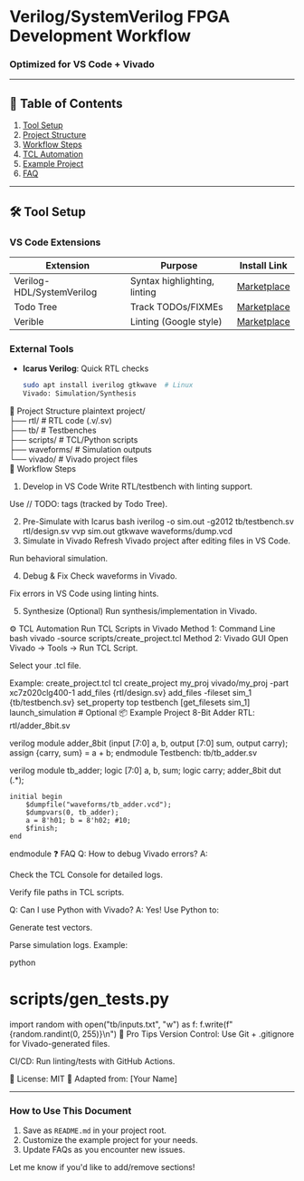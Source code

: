 # Verilog/SystemVerilog FPGA Development Workflow

### Optimized for VS Code + Vivado

---

## 📌 Table of Contents

1. [Tool Setup](#-tool-setup)
2. [Project Structure](#-project-structure)
3. [Workflow Steps](#-workflow-steps)
4. [TCL Automation](#-tcl-automation)
5. [Example Project](#-example-project)
6. [FAQ](#-faq)

---

## 🛠️ Tool Setup

### **VS Code Extensions**

| Extension                 | Purpose                      | Install Link                                                                             |
| ------------------------- | ---------------------------- | ---------------------------------------------------------------------------------------- |
| Verilog-HDL/SystemVerilog | Syntax highlighting, linting | [Marketplace](https://marketplace.visualstudio.com/items?itemName=mshr-h.veriloghdl)     |
| Todo Tree                 | Track TODOs/FIXMEs           | [Marketplace](https://marketplace.visualstudio.com/items?itemName=Gruntfuggly.todo-tree) |
| Verible                   | Linting (Google style)       | [Marketplace](https://marketplace.visualstudio.com/items?itemName=mshr-h.verible)        |

### **External Tools**

- **Icarus Verilog**: Quick RTL checks
  ```bash
  sudo apt install iverilog gtkwave  # Linux
  Vivado: Simulation/Synthesis
  ```

📂 Project Structure
plaintext
project/  
├── rtl/ # RTL code (.v/.sv)  
├── tb/ # Testbenches  
├── scripts/ # TCL/Python scripts  
├── waveforms/ # Simulation outputs  
└── vivado/ # Vivado project files  
🔄 Workflow Steps

1. Develop in VS Code
   Write RTL/testbench with linting support.

Use // TODO: tags (tracked by Todo Tree).

2. Pre-Simulate with Icarus
   bash
   iverilog -o sim.out -g2012 tb/testbench.sv rtl/design.sv
   vvp sim.out
   gtkwave waveforms/dump.vcd
3. Simulate in Vivado
   Refresh Vivado project after editing files in VS Code.

Run behavioral simulation.

4. Debug & Fix
   Check waveforms in Vivado.

Fix errors in VS Code using linting hints.

5. Synthesize (Optional)
   Run synthesis/implementation in Vivado.

⚙️ TCL Automation
Run TCL Scripts in Vivado
Method 1: Command Line
bash
vivado -source scripts/create_project.tcl
Method 2: Vivado GUI
Open Vivado → Tools → Run TCL Script.

Select your .tcl file.

Example: create_project.tcl
tcl
create_project my_proj vivado/my_proj -part xc7z020clg400-1
add_files {rtl/design.sv}
add_files -fileset sim_1 {tb/testbench.sv}
set_property top testbench [get_filesets sim_1]
launch_simulation # Optional
📦 Example Project
8-Bit Adder
RTL: rtl/adder_8bit.sv

verilog
module adder_8bit (input [7:0] a, b, output [7:0] sum, output carry);
assign {carry, sum} = a + b;
endmodule
Testbench: tb/tb_adder.sv

verilog
module tb_adder;
logic [7:0] a, b, sum;
logic carry;
adder_8bit dut (.\*);

    initial begin
        $dumpfile("waveforms/tb_adder.vcd");
        $dumpvars(0, tb_adder);
        a = 8'h01; b = 8'h02; #10;
        $finish;
    end

endmodule
❓ FAQ
Q: How to debug Vivado errors?
A:

Check the TCL Console for detailed logs.

Verify file paths in TCL scripts.

Q: Can I use Python with Vivado?
A: Yes! Use Python to:

Generate test vectors.

Parse simulation logs.
Example:

python

# scripts/gen_tests.py

import random
with open("tb/inputs.txt", "w") as f:
f.write(f"{random.randint(0, 255)}\n")
🚀 Pro Tips
Version Control: Use Git + .gitignore for Vivado-generated files.

CI/CD: Run linting/tests with GitHub Actions.

📄 License: MIT
🔗 Adapted from: [Your Name]

---

### How to Use This Document

1. Save as `README.md` in your project root.
2. Customize the example project for your needs.
3. Update FAQs as you encounter new issues.

Let me know if you'd like to add/remove sections!

